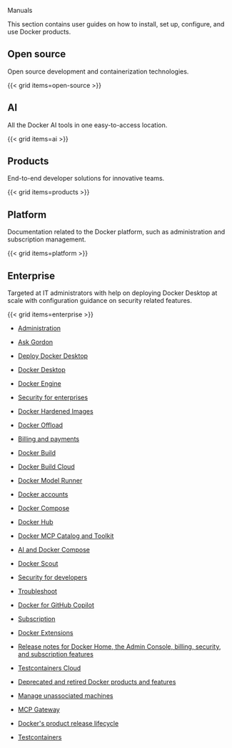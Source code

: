 Manuals


This section contains user guides on how to install, set up, configure, and use
Docker products.

## Open source

Open source development and containerization technologies.

{{< grid items=open-source >}}

## AI

All the Docker AI tools in one easy-to-access location. 

{{< grid items=ai >}}

## Products

End-to-end developer solutions for innovative teams.

{{< grid items=products >}}

## Platform

Documentation related to the Docker platform, such as administration and
subscription management.

{{< grid items=platform >}}

## Enterprise

Targeted at IT administrators with help on deploying Docker Desktop at scale with configuration guidance on security related features. 

{{< grid items=enterprise >}}


- [Administration](https://docs.docker.com/admin/)

- [Ask Gordon](https://docs.docker.com/ai/gordon/)

- [Deploy Docker Desktop](https://docs.docker.com/enterprise/enterprise-deployment/)

- [Docker Desktop](https://docs.docker.com/desktop/)

- [Docker Engine](https://docs.docker.com/engine/)

- [Security for enterprises](https://docs.docker.com/enterprise/security/)

- [Docker Hardened Images](https://docs.docker.com/dhi/)

- [Docker Offload](https://docs.docker.com/offload/)

- [Billing and payments](https://docs.docker.com/billing/)

- [Docker Build](https://docs.docker.com/build/)

- [Docker Build Cloud](https://docs.docker.com/build-cloud/)

- [Docker Model Runner](https://docs.docker.com/ai/model-runner/)

- [Docker accounts](https://docs.docker.com/accounts/)

- [Docker Compose](https://docs.docker.com/compose/)

- [Docker Hub](https://docs.docker.com/docker-hub/)

- [Docker MCP Catalog and Toolkit](https://docs.docker.com/ai/mcp-catalog-and-toolkit/)

- [AI and Docker Compose](https://docs.docker.com)

- [Docker Scout](https://docs.docker.com/scout/)

- [Security for developers](https://docs.docker.com/security/)

- [Troubleshoot](https://docs.docker.com)

- [Docker for GitHub Copilot](https://docs.docker.com/copilot/)

- [Subscription](https://docs.docker.com/subscription/)

- [Docker Extensions](https://docs.docker.com/extensions/)

- [Release notes for Docker Home, the Admin Console, billing, security, and subscription features](https://docs.docker.com/platform-release-notes/)

- [Testcontainers Cloud](https://docs.docker.com/tcc/)

- [Deprecated and retired Docker products and features](https://docs.docker.com/retired/)

- [Manage unassociated machines](https://docs.docker.com/unassociated-machines/)

- [MCP Gateway](https://docs.docker.com/ai/mcp-gateway/)

- [Docker's product release lifecycle](https://docs.docker.com/release-lifecycle/)

- [Testcontainers](https://docs.docker.com/testcontainers/)
